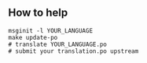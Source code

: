 ## How to help

    msginit -l YOUR_LANGUAGE
    make update-po
    # translate YOUR_LANGUAGE.po
    # submit your translation.po upstream

